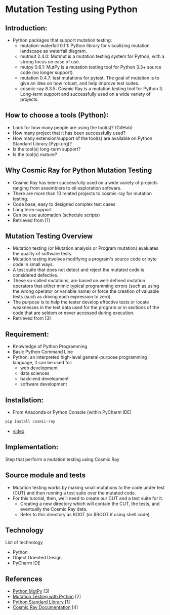 # Mutation Testing using Python

## Introduction:

- Python packages that support mutation testing: 
  - mutation-waterfall 0.1.1: Python library for visualizing mutation landscape as waterfall diagram.
  - mutmut 2.4.0: Mutmut is a mutation testing system for Python, with a strong focus on ease of use.
  - mutpy 0.6.1: MutPy is a mutation testing tool for Python 3.3+ source code (no longer support). 
  - mutation 0.4.7: test mutations for pytest. The goal of mutation is to give an idea on how robust, and help improve test suites.
  - cosmic-ray 8.3.5: Cosmic Ray is a mutation testing tool for Python 3. Long-term support and successfully used on a wide variety of projects.

## How to choose a tools (Python):

- Look for how many people are using the tool(s)? (GitHub)
- How many project that it has been successfully used?
- How many extension/support of the tool(s) are available on Python Standard Library (Pypi.org)?
- Is the tool(s) long-term support?
- Is the tool(s) mature?

## Why Cosmic Ray for Python Mutation Testing

- Cosmic Ray has been successfully used on a wide variety of projects ranging from assemblers to oil exploration software.
- There are more than 10 related projects to cosmic-ray for mutation testing.
- Code base, easy to designed complex test cases
- Long term support
- Can be use automation (schedule scripts)
- Retrieved from [1]

## Mutation Testing Overview

- Mutation testing (or Mutation analysis or Program mutation) evaluates the quality of software tests. 
- Mutation testing involves modifying a program's source code or byte code in small ways. 
- A test suite that does not detect and reject the mutated code is considered defective. 
- These so-called mutations, are based on well-defined mutation operators that either mimic typical programming errors 
(such as using the wrong operator or variable name) or force the creation of valuable tests (such as driving each expression to zero). 
- The purpose is to help the tester develop effective tests or locate weaknesses in the test data used for the program or in sections of the code that are seldom or never accessed during execution.
- Retrieved from [3]

## Requirement:

- Knowledge of Python Programming
- Basic Python Command Line
- Python:  an interpreted high-level general-purpose programming language, it can be used for:
  - web development
  - data sciences
  - back-end development
  - software development

## Installation: 
- From Anaconda or Python Console (within PyCharm IDE)
```bash
pip install cosmic-ray
```
- [video](#)

## Implementation: 
Step that perform a mutation testing using Cosmic Ray

## Source module and tests
- Mutation testing works by making small mutations to the code under test (CUT) and then running a test suite over the mutated code. 
- For this tutorial, then, we’ll need to create our CUT and a test suite for it. 
  - Creating a new directory which will contain the CUT, the tests, and eventually the Cosmic Ray data. 
  - Refer to this directory as ROOT (or $ROOT if using shell code).

## Technology
List of technology
- Python 
- Object Oriented Design
- PyCharm IDE

## References
- [Python MutPy](https://github.com/mutpy/mutpy#:~:text=MutPy%20is%20a%20mutation%20testing%20tool%20for%20Python,coverage%20analysis.%20Mutation%20testing%20From%20article%20at%20Wikipedia%3A?msclkid=34e08178b28611ec883cce2f63a34c67) [3]
- [Mutation Testing with Python](https://medium.com/analytics-vidhya/unit-testing-in-python-mutation-testing-7a70143180d8) [2]
- [Python Standard Library](https://pypi.org/) [1]
- [Cosmic Ray Documentation](https://cosmic-ray.readthedocs.io/en/latest/tutorials/intro/index.html) [4]
